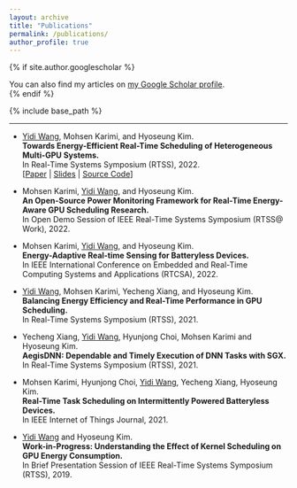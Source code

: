 ```yaml
---
layout: archive
title: "Publications"
permalink: /publications/
author_profile: true
---
```


{% if site.author.googlescholar %}
  <div class="wordwrap">You can also find my articles on <a href="{{site.author.googlescholar}}">my Google Scholar profile</a>.</div>
{% endif %}

{% include base_path %}

<!-- {% for post in site.publications reversed %}
  {% include archive-single.html %}
{% endfor %} -->

---
* <u>Yidi Wang</u>, Mohsen Karimi, and Hyoseung Kim. \
    **Towards Energy-Efficient Real-Time Scheduling of Heterogeneous Multi-GPU Systems.** \
    In Real-Time Systems Symposium (RTSS), 2022. \
    [[Paper](https://yidiwang21.github.io/files/wang2022rtss-sbeet-mg.pdf) | [Slides](https://yidiwang21.github.io/files/slides_wang2022rtss-sbeet-mg.pdf) | [Source Code](https://github.com/rtenlab/sBEET-mg)]

* Mohsen Karimi, <u>Yidi Wang</u>, and Hyoseung Kim. \
    **An Open-Source Power Monitoring Framework for Real-Time Energy-Aware GPU Scheduling Research.** \
    In Open Demo Session of IEEE Real-Time Systems Symposium (RTSS@ Work), 2022.

* Mohsen Karimi, <u>Yidi Wang</u>, and Hyoseung Kim. \
    **Energy-Adaptive Real-time Sensing for Batteryless Devices.** \
    In IEEE International Conference on Embedded and Real-Time Computing Systems and Applications (RTCSA), 2022.

* <u>Yidi Wang</u>, Mohsen Karimi, Yecheng Xiang, and Hyoseung Kim. \
    **Balancing Energy Efficiency and Real-Time Performance in GPU Scheduling.** \
    In Real-Time Systems Symposium (RTSS), 2021.

* Yecheng Xiang, <u>Yidi Wang</u>, Hyunjong Choi, Mohsen Karimi and Hyoseung Kim. \
    **AegisDNN: Dependable and Timely Execution of DNN Tasks with SGX.**
    In Real-Time Systems Symposium (RTSS), 2021.

* Mohsen Karimi, Hyunjong Choi, <u>Yidi Wang</u>, Yecheng Xiang, Hyoseung Kim. \
    **Real-Time Task Scheduling on Intermittently Powered Batteryless Devices.** \
    In IEEE Internet of Things Journal, 2021.

* <u>Yidi Wang</u> and Hyoseung Kim. \
    **Work-in-Progress: Understanding the Effect of Kernel Scheduling on GPU Energy Consumption.** \
    In Brief Presentation Session of IEEE Real-Time Systems Symposium (RTSS), 2019.